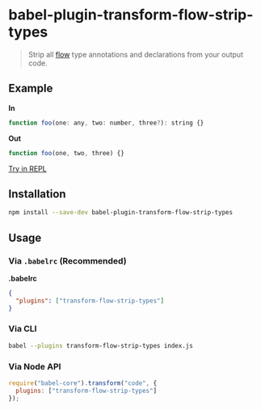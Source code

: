 # babel-plugin-transform-flow-strip-types

> Strip all [flow](http://flowtype.org) type annotations and declarations from your output code.

## Example

**In**

```javascript
function foo(one: any, two: number, three?): string {}
```

**Out**

```javascript
function foo(one, two, three) {}
```

[Try in REPL](http://babeljs.io/repl/#?babili=false&evaluate=true&lineWrap=false&presets=react&code=function%20foo(one%3A%20any%2C%20two%3A%20number%2C%20three%3F)%3A%20string%20%7B%7D&experimental=false&loose=false&spec=false&playground=false&stage=0
)

## Installation

```sh
npm install --save-dev babel-plugin-transform-flow-strip-types
```

## Usage

### Via `.babelrc` (Recommended)

**.babelrc**

```json
{
  "plugins": ["transform-flow-strip-types"]
}
```

### Via CLI

```sh
babel --plugins transform-flow-strip-types index.js
```

### Via Node API

```javascript
require("babel-core").transform("code", {
  plugins: ["transform-flow-strip-types"]
});
```
